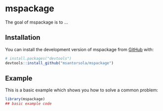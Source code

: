 
# mspackage

<!-- badges: start -->
<!-- badges: end -->

The goal of mspackage is to ...

## Installation

You can install the development version of mspackage from [GitHub](https://github.com/) with:

``` r
# install.packages("devtools")
devtools::install_github("msantorsola/mspackage")
```

## Example

This is a basic example which shows you how to solve a common problem:

``` r
library(mspackage)
## basic example code
```


